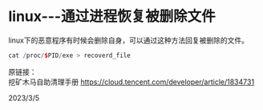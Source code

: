 # linux---通过进程恢复被删除文件

linux下的恶意程序有时候会删除自身，可以通过这种方法回复被删除的文件。  

```r
cat /proc/$PID/exe > recoverd_file
```

原链接：  
挖矿木马自助清理手册 https://cloud.tencent.com/developer/article/1834731  


2023/3/5  
